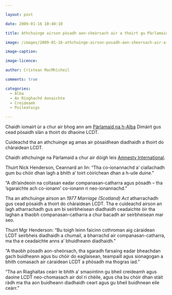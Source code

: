 ```yaml
---

layout: post

date: 2009-01-16 10:40:10

title: Athchuinge airson pòsadh aon-sheòrsach air a thoirt gu Pàrlamaid na h-Alba

image: /images/2009-01-16-athchuinge-airson-posadh-aon-sheorsach-air-a-thoirt-gu-parlamaid-na-h-alba.jpg

image-caption:

image-licence:

author: Crìstean MacMhìcheil

comments: true

categories:
  - Alba
  - An Rìoghachd Aonaichte
  - Creideamh
  - Poileataigs

---
```


Chaidh iomairt ùr a chur air bhog ann am [Pàrlamaid na h-Alba][1] Dimàirt gus cead pòsaidh slàn a thoirt do dhaoine LCDT.

<!--more-->

Cuideachd tha an athchuinge ag amas air pòsaidhean diadhaidh a thoirt do chàraidean LCDT.

Chaidh athchuinge na Pàrlamaid a chur air dòigh leis [Amnesty International][2].

Thuirt Nick Henderson, Ceannard an lìn: &#8220;Tha co-ionannachd a&#8217; ciallachadh gum bu chòir dhan lagh a bhith a&#8217; toirt còirichean dhan a h-uile duine.&#8221;

&#8220;A dh&#8217;aindeoin na coltasan eadar companasan-catharra agus pòsadh &#8211; tha &#8217;sgaraichte ach co-ionann&#8217; co-ionann ri neo-ionannachd.&#8221;

Tha an athchuinge airson an _1977 Marriage (Scotland) Act_ atharrachadh gus cead pòsaidh a thoirt do chàraidean LCDT. Tha e cuideachd airson an lagh atharrachadh gus am bi seirbheisean diadhaidh ceadaichte òir tha laghan a thaobh companasan-catharra a chur bacadh air seirbheisean mar seo.

Thuirt Mgr Henderson: &#8220;Bu toigh leinn faicinn cothroman aig càraidean LCDT seirbheis diadhaidh a chumail, a bharrachd air companasan-catharra, ma tha e ceadaichte anns a&#8217; bhuidheann diadhaidh.&#8221;

&#8220;A thaobh pòsadh aon-sheòrsach, tha sgaradh farsaing eadar bheachdan gach buidheann agus bu chòir do eaglaisean, teampaill agus sionagogan a bhith comasach air càraidean LCDT a phòsadh ma thogras iad.&#8221;

&#8220;Tha an Riaghaltas ceàrr le bhith a&#8217; smaointinn gu bheil creideamh agus daoine LCDT neo-chomasach air dol ri chèile, agus cha bu chòir dhan stàit ràdh ma tha aon buidheann diadhaidh ceart agus gu bheil buidhnean eile ceàrr.&#8221;

 [1]: http://www.scottish.parliament.uk/vli/language/gaelic/index.htm "Làrach-lìn aig Pàrlamaid na h-Alba"
 [2]: http://www.amnesty.org.uk/lgbt/ "Làrach-lìn aig an Lìon LGBT"
